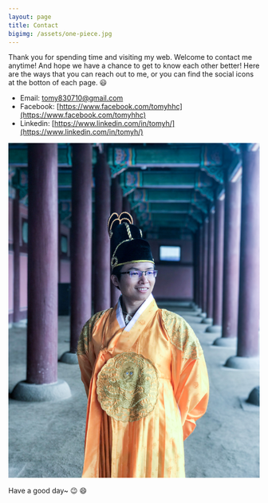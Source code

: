 ```yaml
---
layout: page
title: Contact
bigimg: /assets/one-piece.jpg
---
```


Thank you for spending time and visiting my web. Welcome to contact me anytime! And hope we have a chance to get to know each other better! Here are the ways that you can reach out to me, or you can find the social icons at the botton of each page. :smiley:

* Email: [tomy830710@gmail.com](mailto:tomy830710@gmail.com)
* Facebook: [https://www.facebook.com/tomyhhc](https://www.facebook.com/tomyhhc)
* Linkedin: [https://www.linkedin.com/in/tomyh/](https://www.linkedin.com/in/tomyh/)

![黃上](/assets/kingTomy.JPG)

Have a good day~ :wink: :smile: 
